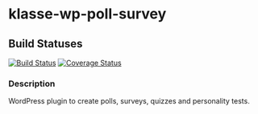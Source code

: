 klasse-wp-poll-survey
=====================

Build Statuses
--------------
[![Build Status](https://travis-ci.org/klassebe/klasse-wp-poll-survey.png?branch=master)](https://travis-ci.org/klassebe/klasse-wp-poll-survey)
[![Coverage Status](https://coveralls.io/repos/klassebe/klasse-wp-poll-survey/badge.png)](https://coveralls.io/r/klassebe/klasse-wp-poll-survey)
### Description
WordPress plugin to create polls, surveys, quizzes and personality tests.
